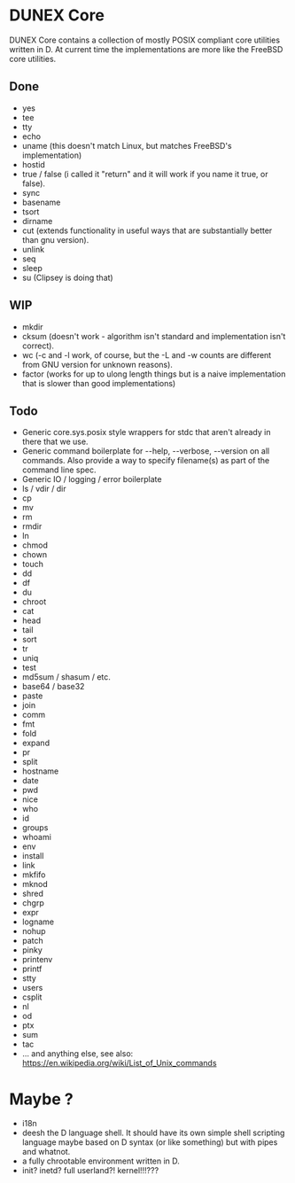 # DUNEX Core
DUNEX Core contains a collection of mostly POSIX compliant core utilities written in D. 
At current time the implementations are more like the FreeBSD core utilities.


## Done ##

* yes
* tee
* tty
* echo
* uname (this doesn't match Linux, but matches FreeBSD's implementation)
* hostid
* true / false (i called it "return" and it will work if you name it true, or false).
* sync
* basename
* tsort
* dirname
* cut (extends functionality in useful ways that are substantially better than gnu version).
* unlink
* seq
* sleep
* su (Clipsey is doing that)

## WIP ##

* mkdir
* cksum (doesn't work - algorithm isn't standard and implementation isn't correct).
* wc (-c and -l work, of course, but the -L and -w counts are different from GNU version for unknown reasons).
* factor (works for up to ulong length things but is a naive implementation that is slower than good implementations)

## Todo ##

* Generic core.sys.posix style wrappers for stdc that aren't already in there that we use.
* Generic command boilerplate for --help, --verbose, --version on all commands. Also provide a way to specify filename(s) as part of the command line spec.
* Generic IO / logging / error boilerplate
* ls / vdir / dir
* cp
* mv
* rm
* rmdir
* ln
* chmod
* chown
* touch
* dd
* df
* du
* chroot
* cat
* head
* tail
* sort
* tr
* uniq
* test
* md5sum / shasum / etc.
* base64 / base32
* paste
* join
* comm
* fmt
* fold
* expand
* pr
* split
* hostname
* date
* pwd
* nice
* who
* id
* groups
* whoami
* env
* install
* link
* mkfifo
* mknod
* shred
* chgrp
* expr
* logname
* nohup
* patch
* pinky
* printenv
* printf
* stty
* users
* csplit
* nl
* od
* ptx
* sum
* tac
* ... and anything else, see also: https://en.wikipedia.org/wiki/List_of_Unix_commands

# Maybe ? #

* i18n
* deesh the D language shell. It should have its own simple shell scripting language maybe based on D syntax (or like something) but with pipes and whatnot.
* a fully chrootable environment written in D.
* init? inetd? full userland?! kernel!!!???
